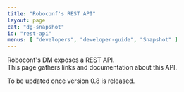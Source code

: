 ```yaml
---
title: "Roboconf's REST API"
layout: page
cat: "dg-snapshot"
id: "rest-api"
menus: [ "developers", "developer-guide", "Snapshot" ]
---
```


Roboconf's DM exposes a REST API.  
This page gathers links and documentation about this API.

To be updated once version 0.8 is released.

<!--

TODO: add the web socket too.

| Roboconf Version | Web Description | swagger.json file |
| :--------------: | :-----------------------: | :---------------: |
| 0.8 | <a href="/swagger/index.html?url=http://repo1.maven.org/maven2/net/roboconf/roboconf-dm-rest-services/0.8/roboconf-dm-rest-services-0.8-swagger.json">Swagger UI</a> | <a href="http://repo1.maven.org/maven2/net/roboconf/roboconf-dm-rest-services/0.8/roboconf-dm-rest-services-0.8-swagger.json">here</a> |

-->

